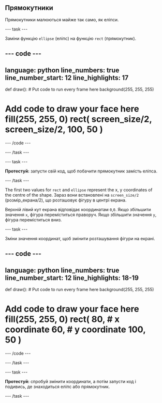 ## Прямокутники

Прямокутники малюються майже так само, як еліпси.

--- task ---

Заміни функцію `ellipse` (еліпс) на функцію `rect` (прямокутник).

--- code ---
---
language: python line_numbers: true line_number_start: 12
line_highlights: 17
---

def draw(): # Put code to run every frame here background(255, 255, 255)  
# Add code to draw your face here fill(255, 255, 0) rect( screen_size/2, screen_size/2, 100, 50 )

--- /code ---

--- /task ---

--- task ---

**Протестуй:** запусти свій код, щоб побачити прямокутник замість еліпса.

--- /task ---

The first two values for `rect` and `ellipse` represent the x, y coordinates of the centre of the shape. Зараз вони встановлені на `screen_size/2` (розмір_екрана/2), що розташовує фігуру в центрі екрана.

Верхній лівий кут екрана відповідає координатам `0`,`0`. Якщо збільшити значення `x`, фігура переміститься праворуч. Якщо збільшити значення `y`, фігура переміститься вниз.


--- task ---

Зміни значення координат, щоб змінити розташування фігури на екрані.

--- code ---
---
language: python line_numbers: true line_number_start: 12
line_highlights: 18-19
---

def draw(): # Put code to run every frame here background(255, 255, 255)  
# Add code to draw your face here fill(255, 255, 0) rect( 80, # x coordinate 60, # y coordinate 100, 50 )

--- /code ---

--- /task ---

--- task ---

**Протестуй:** спробуй змінити координати, а потім запусти код і подивись, де знаходиться еліпс або прямокутник.

--- /task ---
